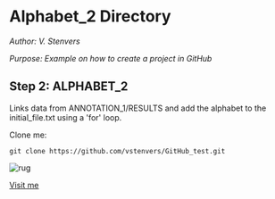# Alphabet_2 Directory

*Author: V. Stenvers*

*Purpose: Example on how to create a project in GitHub*

## Step 2: ALPHABET_2
Links data from ANNOTATION_1/RESULTS
and add the alphabet to the initial_file.txt 
using a 'for' loop.


Clone me:
```
git clone https://github.com/vstenvers/GitHub_test.git
```


![rug](https://www.rug.nl/_definition/shared/images/logo--en.png)

[Visit me](https://github.com/vstenvers)
